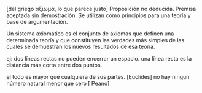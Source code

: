 [del griego αξιωµα, lo que parece justo]
Proposición no deducida.
Premisa aceptada sin demostración.
Se utilizan como principios para una teoría y base de
argumentación.

Un sistema axiomático es el conjunto de axiomas que
definen una determinada teoría y que constituyen las verdades más
simples de las cuales se demuestran los nuevos resultados de esa
teoría.

ej: dos líneas rectas no pueden encerrar un espacio.
una línea recta es la distancia más corta entre dos puntos.

el todo es mayor que cualquiera de sus partes. [Euclides]
no hay ningun número natural menor que cero [ Peano]


